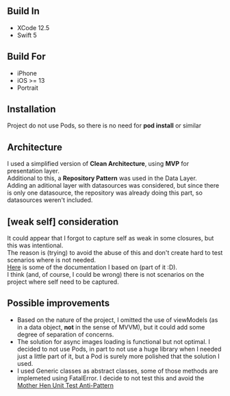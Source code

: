 ## Build In
- XCode 12.5
- Swift 5

## Build For
- iPhone
- iOS >= 13
- Portrait

## Installation
Project do not use Pods, so there is no need for **pod install** or similar

## Architecture
I used a simplified version of **Clean Architecture**, using **MVP** for presentation layer.  
Additional to this, a **Repository Pattern** was used in the Data Layer.  
Adding an aditional layer with datasources was considered, but since there is only one datasource, the repository was already doing this part, so datasources weren't included.

## [weak self] consideration
It could appear that I forgot to capture self as weak in some closures, but this was intentional.  
The reason is (trying) to avoid the abuse of this and don't create hard to test scenarios where is not needed.  
[Here](https://medium.com/@almalehdev/you-dont-always-need-weak-self-a778bec505ef) is some of the documentation I based on (part of it :D).  
I think (and, of course, I could be wrong) there is not scenarios on the project where self need to be captured.

## Possible improvements
- Based on the nature of the project, I omitted the use of viewModels (as in a data object, **not** in the sense of MVVM), but it could add some degree of separation of concerns.
- The solution for async images loading is functional but not optimal. I decided to not use Pods, in part to not use a huge library when I needed just a little part of it, but a Pod is surely more polished that the solution I used. 
- I used Generic classes as abstract classes, some of those methods are implemeted using FatalError. I decide to not test this and avoid the [Mother Hen Unit Test Anti-Pattern](https://www.yegor256.com/2018/12/11/unit-testing-anti-patterns.html)
